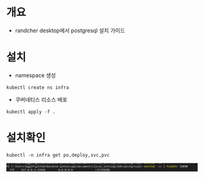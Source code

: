 # 개요
* randcher desktop에서 postgresql 설치 가이드

# 설치
* namespace 생성
```shell
kubectl create ns infra
```

* 쿠버네티스 리소스 배포
```shell
kubectl apply -f .
```

# 설치확인
```shell
kubectl -n infra get po,deploy,svc,pvc
```

![](imgs/confirm_listen.png)